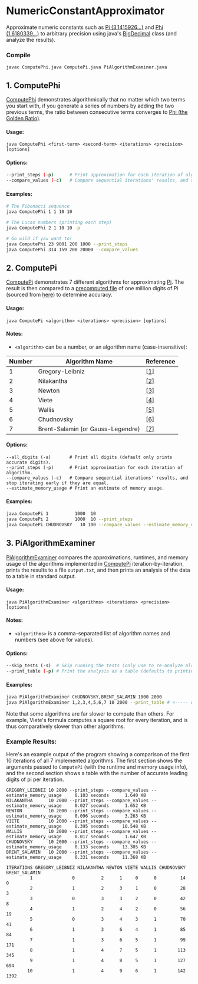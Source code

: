 # NumericConstantApproximator
Approximate numeric constants such as [Pi (3.1415926...)][8] and [Phi (1.6180339...)][9] to
arbitrary precision using java's [BigDecimal][11] class (and analyze the results).

### Compile
```
javac ComputePhi.java ComputePi.java PiAlgorithmExaminer.java
```

## 1. ComputePhi
[ComputePhi](ComputePhi.java) demonstrates algorithmically that no matter which two terms you start 
with, if you generate a series of numbers by adding the two previous terms, the ratio between
consecutive terms converges to [Phi (the Golden Ratio)][9].

#### Usage:
```
java ComputePhi <first-term> <second-term> <iterations> <precision> [options]
```

#### Options:
```bash
--print_steps (-p)      # Print approximation for each iteration of algorithm.
--compare_values (-c)   # Compare sequential iterations' results, and stop iterating early if they are equal.
```

#### Examples:
```bash
# The Fibonacci sequence
java ComputePhi 1 1 10 10

# The Lucas numbers (printing each step)
java ComputePhi 2 1 10 10 -p

# Go wild if you want to!
java ComputePhi 23 9001 200 1000 --print_steps
java ComputePhi 314 159 200 20000 --compare_values
```

## 2. ComputePi
[ComputePi](ComputePi.java) demonstrates 7 different algorithms for approximating [Pi][8].
The result is then compared to a [precomputed file](pi1000000.txt) of one million digits
of Pi (sourced from [here][10]) to determine accuracy.

#### Usage:
```
java ComputePi <algorithm> <iterations> <precision> [options]
```
#### Notes:
- `<algorithm>` can be a number, or an algorithm name (case-insensitive):

 | Number | Algorithm Name                    | Reference  |
 | ------ | --------------------------------- | ---------- |
 |      1 | Gregory-Leibniz                   | [\[1\]][1] |
 |      2 | Nilakantha                        | [\[2\]][2] |
 |      3 | Newton                            | [\[3\]][3] |
 |      4 | Viete                             | [\[4\]][4] |
 |      5 | Wallis                            | [\[5\]][5] |
 |      6 | Chudnovsky                        | [\[6\]][6] |
 |      7 | Brent-Salamin (or Gauss-Legendre) | [\[7\]][7] |

#### Options:
```
--all_digits (-a)       # Print all digits (default only prints accurate digits).
--print_steps (-p)      # Print approximation for each iteration of algorithm.
--compare_values (-c)   # Compare sequential iterations' results, and stop iterating early if they are equal.
--estimate_memory_usage # Print an estimate of memory usage.
```

#### Examples:
```bash
java ComputePi 1          1000  10
java ComputePi 2          1000  10 --print_steps
java ComputePi CHUDNOVSKY   10 100 --compare_values --estimate_memory_usage
```

## 3. PiAlgorithmExaminer
[PiAlgorithmExaminer](PiAlgorithmExaminer.java) compares the approximations, runtimes, and memory 
usage of the algorithms implemented in [ComputePi](ComputePi.java) iteration-by-iteration, prints 
the results to a file `output.txt`, and then prints an analysis of the data to a table in standard
output.

#### Usage:
```
java PiAlgorithmExaminer <algorithms> <iterations> <precision> [options]
```
#### Notes:
- `<algorithms>` is a comma-separated list of algorithm names and numbers (see above for values).

#### Options:
```bash
--skip_tests (-s)  # Skip running the tests (only use to re-analyze already generated output data).
--print_table (-p) # Print the analysis as a table (defaults to printing results in a "key: value" format, which is more useful for large datasets).
```

#### Examples:
```bash
java PiAlgorithmExaminer CHUDNOVSKY,BRENT_SALAMIN 1000 2000
java PiAlgorithmExaminer 1,2,3,4,5,6,7 10 2000 --print_table # <----- outputs results shown below
```
Note that some algorithms are far slower to compute than others.  For example, Viete's formula
computes a square root for every iteration, and is thus comparatively slower than other algorithms.

### Example Results:
Here's an example output of the program showing a comparison of the first 10 iterations of all 
7 implemented algorithms.  The first section shows the arguments passed to `ComputePi`
(with the runtime and memory usage info), and the second section shows a table with the number
of accurate leading digits of pi per iteration.

```
GREGORY_LEIBNIZ 10 2000 --print_steps --compare_values --estimate_memory_usage     0.103 seconds      1.640 KB
NILAKANTHA      10 2000 --print_steps --compare_values --estimate_memory_usage     0.027 seconds      1.652 KB
NEWTON          10 2000 --print_steps --compare_values --estimate_memory_usage     0.096 seconds      3.263 KB
VIETE           10 2000 --print_steps --compare_values --estimate_memory_usage     0.395 seconds     10.548 KB
WALLIS          10 2000 --print_steps --compare_values --estimate_memory_usage     0.017 seconds      1.647 KB
CHUDNOVSKY      10 2000 --print_steps --compare_values --estimate_memory_usage     0.133 seconds     13.305 KB
BRENT_SALAMIN   10 2000 --print_steps --compare_values --estimate_memory_usage     0.331 seconds     11.368 KB

ITERATIONS GREGORY_LEIBNIZ NILAKANTHA NEWTON VIETE WALLIS CHUDNOVSKY BRENT_SALAMIN 
         1               0          2      1     0      0         14             0 
         2               1          2      3     1      0         28             3 
         3               0          3      3     2      0         42             8 
         4               1          2      4     2      0         56            19 
         5               0          3      4     3      1         70            41 
         6               1          3      6     4      1         85            84 
         7               1          3      6     5      1         99           171 
         8               1          4      7     5      1        113           345 
         9               1          4      8     5      1        127           694 
        10               1          4      9     6      1        142          1392 
```

[1]:https://en.wikipedia.org/wiki/Leibniz_formula_for_%CF%80
[2]:https://en.wikipedia.org/wiki/Pi#Infinite_series
[3]:https://www.dropbox.com/s/jndc4y12f2zhnt4/Derivation%20of%20Newton's%20Sum.pdf
[4]:https://en.wikipedia.org/wiki/Viète%27s_formula
[5]:https://en.wikipedia.org/wiki/Wallis_product
[6]:https://en.wikipedia.org/wiki/Chudnovsky_algorithm
[7]:https://en.wikipedia.org/wiki/Gauss–Legendre_algorithm
[8]:https://en.wikipedia.org/wiki/Pi
[9]:https://en.wikipedia.org/wiki/Phi
[10]:https://www.angio.net/pi/digits.html
[11]:https://docs.oracle.com/en/java/javase/15/docs/api/java.base/java/math/BigDecimal.html
